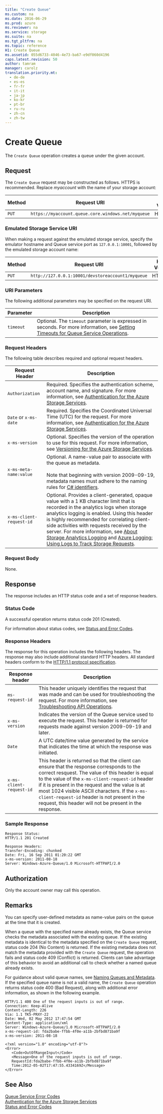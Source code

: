 ```yaml
---
title: "Create Queue"
ms.custom: na
ms.date: 2016-06-29
ms.prod: azure
ms.reviewer: na
ms.service: storage
ms.suite: na
ms.tgt_pltfrm: na
ms.topic: reference
H1: Create Queue
ms.assetid: 055d6733-4046-4e73-ba67-e9df060d4196
caps.latest.revision: 50
author: tamram
manager: carolz
translation.priority.mt: 
  - de-de
  - es-es
  - fr-fr
  - it-it
  - ja-jp
  - ko-kr
  - pt-br
  - ru-ru
  - zh-cn
  - zh-tw
---
```

# Create Queue
The `Create Queue` operation creates a queue under the given account.  
  
## Request  
 The `Create Queue` request may be constructed as follows. HTTPS is recommended. Replace *myaccount* with the name of your storage account:  
  
|Method|Request URI|HTTP Version|  
|------------|-----------------|------------------|  
|`PUT`|`https://myaccount.queue.core.windows.net/myqueue`|HTTP/1.1|  
  
### Emulated Storage Service URI  
 When making a request against the emulated storage service, specify the emulator hostname and Queue service port as `127.0.0.1:10001`, followed by the emulated storage account name:  
  
|Method|Request URI|HTTP Version|  
|------------|-----------------|------------------|  
|`PUT`|`http://127.0.0.1:10001/devstoreaccount1/myqueue`|HTTP/1.1|  
  
### URI Parameters  
 The following additional parameters may be specified on the request URI.  
  
|Parameter|Description|  
|---------------|-----------------|  
|`timeout`|Optional. The `timeout` parameter is expressed in seconds. For more information, see [Setting Timeouts for Queue Service Operations](Setting-Timeouts-for-Queue-Service-Operations.md).|  
  
### Request Headers  
 The following table describes required and optional request headers.  
  
|Request Header|Description|  
|--------------------|-----------------|  
|`Authorization`|Required. Specifies the authentication scheme, account name, and signature. For more information, see [Authentication for the Azure Storage Services](authorization-for-the-azure-storage-services.md).|  
|`Date` or `x-ms-date`|Required. Specifies the Coordinated Universal Time (UTC) for the request. For more information, see [Authentication for the Azure Storage Services](authorization-for-the-azure-storage-services.md).|  
|`x-ms-version`|Optional. Specifies the version of the operation to use for this request. For more information, see [Versioning for the Azure Storage Services](Versioning-for-the-Azure-Storage-Services.md).|  
|`x-ms-meta-name:value`|Optional. A name-value pair to associate with the queue as metadata.<br /><br /> Note that beginning with version 2009-09-19, metadata names must adhere to the naming rules for [C# identifiers](https://docs.microsoft.com/dotnet/csharp/language-reference).|  
|`x-ms-client-request-id`|Optional. Provides a client-generated, opaque value with a 1 KB character limit that is recorded in the analytics logs when storage analytics logging is enabled. Using this header is highly recommended for correlating client-side activities with requests received by the server. For more information, see [About Storage Analytics Logging](About-Storage-Analytics-Logging.md) and [Azure Logging: Using Logs to Track Storage Requests](http://blogs.msdn.com/b/windowsazurestorage/archive/2011/08/03/windows-azure-storage-logging-using-logs-to-track-storage-requests.aspx).|  
  
### Request Body  
 None.  
  
## Response  
 The response includes an HTTP status code and a set of response headers.  
  
### Status Code  
 A successful operation returns status code 201 (Created).  
  
 For information about status codes, see [Status and Error Codes](Status-and-Error-Codes2.md).  
  
### Response Headers  
 The response for this operation includes the following headers. The response may also include additional standard HTTP headers. All standard headers conform to the [HTTP/1.1 protocol specification](http://go.microsoft.com/fwlink/?linkid=150478).  
  
|Response header|Description|  
|---------------------|-----------------|  
|`ms-request-id`|This header uniquely identifies the request that was made and can be used for troubleshooting the request. For more information, see [Troubleshooting API Operations](Troubleshooting-API-Operations.md).|  
|`x-ms-version`|Indicates the version of the Queue service used to execute the request. This header is returned for requests made against version 2009-09-19 and later.|  
|`Date`|A UTC date/time value generated by the service that indicates the time at which the response was initiated.|  
|`x-ms-client-request-id`|This header is returned so that the client can ensure that the response corresponds to the correct resquest. The value of this header is equal to the value of the `x-ms-client-request-id` header if it is present in the request and the value is at most 1024 visible ASCII characters. If the `x-ms-client-request-id` header is not present in the request, this header will not be present in the response.|  
  
### Sample Response  
  
```  
Response Status:  
HTTP/1.1 201 Created  
  
Response Headers:  
Transfer-Encoding: chunked  
Date: Fri, 16 Sep 2011 01:20:22 GMT  
x-ms-version: 2011-08-18  
Server: Windows-Azure-Queue/1.0 Microsoft-HTTPAPI/2.0  
```  
  
## Authorization  
 Only the account owner may call this operation.  
  
## Remarks  
 You can specify user-defined metadata as name-value pairs on the queue at the time that it is created.  
  
 When a queue with the specified name already exists, the Queue service checks the metadata associated with the existing queue. If the existing metadata is identical to the metadata specified on the `Create Queue` request, status code 204 (No Content) is returned. If the existing metadata does not match the metadata provided with the `Create Queue` request, the operation fails and status code 409 (Conflict) is returned. Clients can take advantage of this behavior to avoid an additional call to check whether a named queue already exists.  
  
 For guidance about valid queue names, see [Naming Queues and Metadata](Naming-Queues-and-Metadata.md). If the specified queue name is not a valid name, the `Create Queue` operation returns status code 400 (Bad Request), along with additional error information, as shown in the following example.  
  
```  
HTTP/1.1 400 One of the request inputs is out of range.  
Connection: Keep-Alive  
Content-Length: 226  
Via: 1.1 TK5-PRXY-22  
Date: Wed, 02 May 2012 17:47:54 GMT  
Content-Type: application/xml  
Server: Windows-Azure-Queue/1.0 Microsoft-HTTPAPI/2.0  
x-ms-request-id: fda2babe-ffbb-4f0e-a11b-2bfbd871ba9f  
x-ms-version: 2011-08-18  
  
<?xml version="1.0" encoding="utf-8"?>  
<Error>  
   <Code>OutOfRangeInput</Code>  
   <Message>One of the request inputs is out of range.  
   RequestId:fda2babe-ffbb-4f0e-a11b-2bfbd871ba9f  
   Time:2012-05-02T17:47:55.4334169Z</Message>  
</Error>  
```  
  
## See Also  
 [Queue Service Error Codes](Queue-Service-Error-Codes.md)   
 [Authentication for the Azure Storage Services](authorization-for-the-azure-storage-services.md)   
 [Status and Error Codes](Status-and-Error-Codes2.md)
